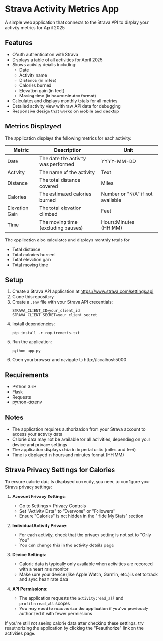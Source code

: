 # Strava Activity Metrics App

A simple web application that connects to the Strava API to display your activity metrics for April 2025.

## Features

- OAuth authentication with Strava
- Displays a table of all activities for April 2025
- Shows activity details including:
  - Date
  - Activity name
  - Distance (in miles)
  - Calories burned
  - Elevation gain (in feet)
  - Moving time (in hours:minutes format)
- Calculates and displays monthly totals for all metrics
- Detailed activity view with raw API data for debugging
- Responsive design that works on mobile and desktop

## Metrics Displayed

The application displays the following metrics for each activity:

| Metric | Description | Unit |
|--------|-------------|------|
| Date | The date the activity was performed | YYYY-MM-DD |
| Activity | The name of the activity | Text |
| Distance | The total distance covered | Miles |
| Calories | The estimated calories burned | Number or "N/A" if not available |
| Elevation Gain | The total elevation climbed | Feet |
| Time | The moving time (excluding pauses) | Hours:Minutes (HH:MM) |

The application also calculates and displays monthly totals for:
- Total distance
- Total calories burned
- Total elevation gain
- Total moving time

## Setup

1. Create a Strava API application at https://www.strava.com/settings/api
2. Clone this repository
3. Create a `.env` file with your Strava API credentials:
   ```
   STRAVA_CLIENT_ID=your_client_id
   STRAVA_CLIENT_SECRET=your_client_secret
   ```
4. Install dependencies:
   ```
   pip install -r requirements.txt
   ```
5. Run the application:
   ```
   python app.py
   ```
6. Open your browser and navigate to http://localhost:5000

## Requirements

- Python 3.6+
- Flask
- Requests
- python-dotenv

## Notes

- The application requires authorization from your Strava account to access your activity data
- Calorie data may not be available for all activities, depending on your device and privacy settings
- The application displays data in imperial units (miles and feet)
- Time is displayed in hours and minutes format (HH:MM)

## Strava Privacy Settings for Calories

To ensure calorie data is displayed correctly, you need to configure your Strava privacy settings:

1. **Account Privacy Settings**:
   - Go to Settings > Privacy Controls
   - Set "Activity Data" to "Everyone" or "Followers"
   - Ensure "Calories" is not hidden in the "Hide My Stats" section

2. **Individual Activity Privacy**:
   - For each activity, check that the privacy setting is not set to "Only You"
   - You can change this in the activity details page

3. **Device Settings**:
   - Calorie data is typically only available when activities are recorded with a heart rate monitor
   - Make sure your device (like Apple Watch, Garmin, etc.) is set to track and sync heart rate data

4. **API Permissions**:
   - The application requests the `activity:read_all` and `profile:read_all` scopes
   - You may need to reauthorize the application if you've previously authorized it with fewer permissions

If you're still not seeing calorie data after checking these settings, try reauthorizing the application by clicking the "Reauthorize" link on the activities page.